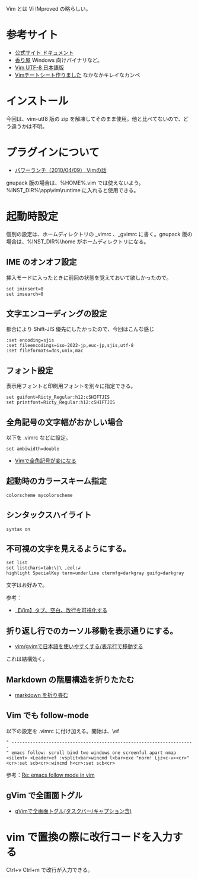 Vim とは Vi IMproved の略らしい。

# 参考サイト
- [公式サイト ドキュメント](http://vimdoc.sourceforge.net/)
- [香り屋](http://www.kaoriya.net/software/vim/) Windows 向けバイナリなど。
- [Vim UTF-8 日本語版](https://sites.google.com/site/fudist/Home/vim-nihongo-ban)
- [Vimチートシート作りました](http://folioscope.hatenablog.jp/entry/vimcheatsheet) なかなかキレイなカンペ

# インストール

今回は、vim-utf8 版の zip を解凍してそのまま使用。他と比べてないので、どう違うかは不明。


# プラグインについて

- [パワーランチ（2010/04/09） Vimの話](http://nanasi.jp/articles/howto/note/powerlaunch-20100409.html)

gnupack 版の場合は、%HOME%\.vim では使えないよう。%INST_DIR%\app\vim\runtime に入れると使用できる。



# 起動時設定

個別の設定は、ホームディレクトリの _vimrc 、_gvimrc に書く。gnupack 版の場合は、%INST_DIR%\\home
 がホームディレクトリになる。

## IME のオンオフ設定

挿入モードに入ったときに前回の状態を覚えておいて欲しかったので。

    set iminsert=0
    set imsearch=0

## 文字エンコーディングの設定

都合により Shift-JIS 優先にしたかったので、今回はこんな感じ

    :set encoding=sjis
    :set fileencodings=iso-2022-jp,euc-jp,sjis,utf-8
    :set fileformats=dos,unix,mac

## フォント設定

表示用フォントと印刷用フォントを別々に指定できる。

    set guifont=Ricty_Regular:h12:cSHIFTJIS
    set printfont=Ricty_Regular:h12:cSHIFTJIS

## 全角記号の文字幅がおかしい場合

以下を .vimrc などに設定。

    set ambiwidth=double

- [Vimで全角記号が変になる](http://www.graviton-jk.net/linux_n_me/vim_ambiwidth.html)

## 起動時のカラースキーム指定

    colorscheme mycolorscheme

## シンタックスハイライト

    syntax on

## 不可視の文字を見えるようにする。

    set list
    set listchars=tab:\|\ ,eol:↲
    highlight SpecialKey term=underline ctermfg=darkgray guifg=darkgray

文字はお好みで。

参考：

- [【Vim】タブ、空白、改行を可視化する](http://blog.remora.cx/2011/08/display-invisible-characters-on-vim.html)

## 折り返し行でのカーソル移動を表示通りにする。

- [vim/gvimで日本語を使いやすくする/表示行で移動する](https://sites.google.com/site/fudist/Home/vim-nihongo-ban/vim-japanese#TOC--3)

これは結構効く。

## Markdown の階層構造を折りたたむ

- [markdown を折り畳む](http://d.hatena.ne.jp/thinca/20100302/1267462867)

## Vim でも follow-mode

以下の設定を .vimrc に付け加える。開始は、\\ef

    " --------------------------------------------------------------------- 
    " emacs follow: scroll bind two windows one screenful apart nmap <silent> <Leader>ef :vsplit<bar>wincmd l<bar>exe "norm! Ljz<c-v><cr>"<cr>:set scb<cr>:wincmd h<cr>:set scb<cr> 

参考：[Re: emacs follow mode in vim](http://markmail.org/message/kbnyhxffy6zs7pic)

## gVim で全画面トグル

- [gVimで全画面トグル(タスクバー/キャプション含)](http://nanabit.net/blog/2007/11/01/vim-fullscreen/)

# vim で置換の際に改行コードを入力する

Ctrl+v Ctrl+m で改行が入力できる。